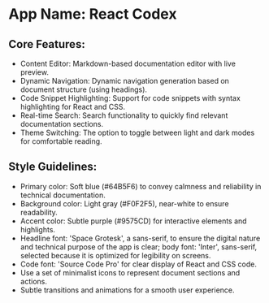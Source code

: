 # **App Name**: React Codex

## Core Features:

- Content Editor: Markdown-based documentation editor with live preview.
- Dynamic Navigation: Dynamic navigation generation based on document structure (using headings).
- Code Snippet Highlighting: Support for code snippets with syntax highlighting for React and CSS.
- Real-time Search: Search functionality to quickly find relevant documentation sections.
- Theme Switching: The option to toggle between light and dark modes for comfortable reading.

## Style Guidelines:

- Primary color: Soft blue (#64B5F6) to convey calmness and reliability in technical documentation.
- Background color: Light gray (#F0F2F5), near-white to ensure readability.
- Accent color: Subtle purple (#9575CD) for interactive elements and highlights.
- Headline font: 'Space Grotesk', a sans-serif, to ensure the digital nature and technical purpose of the app is clear; body font: 'Inter', sans-serif, selected because it is optimized for legibility on screens.
- Code font: 'Source Code Pro' for clear display of React and CSS code.
- Use a set of minimalist icons to represent document sections and actions.
- Subtle transitions and animations for a smooth user experience.